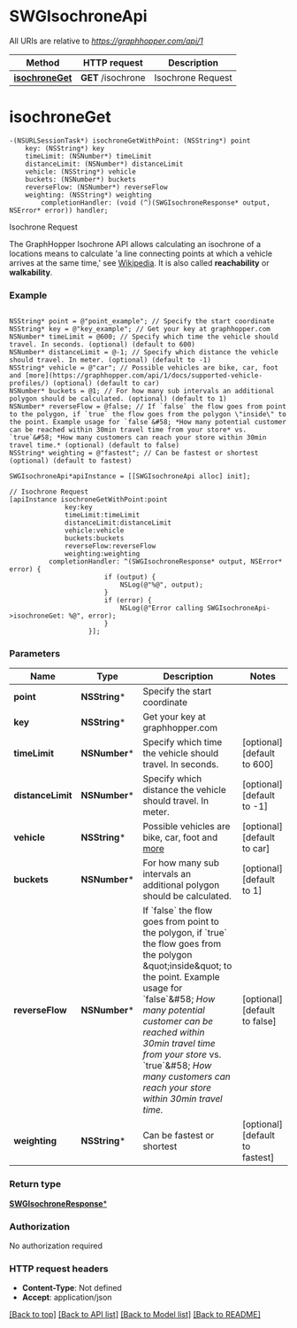 # SWGIsochroneApi

All URIs are relative to *https://graphhopper.com/api/1*

Method | HTTP request | Description
------------- | ------------- | -------------
[**isochroneGet**](SWGIsochroneApi.md#isochroneget) | **GET** /isochrone | Isochrone Request


# **isochroneGet**
```objc
-(NSURLSessionTask*) isochroneGetWithPoint: (NSString*) point
    key: (NSString*) key
    timeLimit: (NSNumber*) timeLimit
    distanceLimit: (NSNumber*) distanceLimit
    vehicle: (NSString*) vehicle
    buckets: (NSNumber*) buckets
    reverseFlow: (NSNumber*) reverseFlow
    weighting: (NSString*) weighting
        completionHandler: (void (^)(SWGIsochroneResponse* output, NSError* error)) handler;
```

Isochrone Request

The GraphHopper Isochrone API allows calculating an isochrone of a locations means to calculate 'a line connecting points at which a vehicle arrives at the same time,' see [Wikipedia](http://en.wikipedia.org/wiki/Isochrone_map). It is also called **reachability** or **walkability**. 

### Example 
```objc

NSString* point = @"point_example"; // Specify the start coordinate
NSString* key = @"key_example"; // Get your key at graphhopper.com
NSNumber* timeLimit = @600; // Specify which time the vehicle should travel. In seconds. (optional) (default to 600)
NSNumber* distanceLimit = @-1; // Specify which distance the vehicle should travel. In meter. (optional) (default to -1)
NSString* vehicle = @"car"; // Possible vehicles are bike, car, foot and [more](https://graphhopper.com/api/1/docs/supported-vehicle-profiles/) (optional) (default to car)
NSNumber* buckets = @1; // For how many sub intervals an additional polygon should be calculated. (optional) (default to 1)
NSNumber* reverseFlow = @false; // If `false` the flow goes from point to the polygon, if `true` the flow goes from the polygon \"inside\" to the point. Example usage for `false`&#58; *How many potential customer can be reached within 30min travel time from your store* vs. `true`&#58; *How many customers can reach your store within 30min travel time.* (optional) (default to false)
NSString* weighting = @"fastest"; // Can be fastest or shortest (optional) (default to fastest)

SWGIsochroneApi*apiInstance = [[SWGIsochroneApi alloc] init];

// Isochrone Request
[apiInstance isochroneGetWithPoint:point
              key:key
              timeLimit:timeLimit
              distanceLimit:distanceLimit
              vehicle:vehicle
              buckets:buckets
              reverseFlow:reverseFlow
              weighting:weighting
          completionHandler: ^(SWGIsochroneResponse* output, NSError* error) {
                        if (output) {
                            NSLog(@"%@", output);
                        }
                        if (error) {
                            NSLog(@"Error calling SWGIsochroneApi->isochroneGet: %@", error);
                        }
                    }];
```

### Parameters

Name | Type | Description  | Notes
------------- | ------------- | ------------- | -------------
 **point** | **NSString***| Specify the start coordinate | 
 **key** | **NSString***| Get your key at graphhopper.com | 
 **timeLimit** | **NSNumber***| Specify which time the vehicle should travel. In seconds. | [optional] [default to 600]
 **distanceLimit** | **NSNumber***| Specify which distance the vehicle should travel. In meter. | [optional] [default to -1]
 **vehicle** | **NSString***| Possible vehicles are bike, car, foot and [more](https://graphhopper.com/api/1/docs/supported-vehicle-profiles/) | [optional] [default to car]
 **buckets** | **NSNumber***| For how many sub intervals an additional polygon should be calculated. | [optional] [default to 1]
 **reverseFlow** | **NSNumber***| If &#x60;false&#x60; the flow goes from point to the polygon, if &#x60;true&#x60; the flow goes from the polygon \&quot;inside\&quot; to the point. Example usage for &#x60;false&#x60;&amp;#58; *How many potential customer can be reached within 30min travel time from your store* vs. &#x60;true&#x60;&amp;#58; *How many customers can reach your store within 30min travel time.* | [optional] [default to false]
 **weighting** | **NSString***| Can be fastest or shortest | [optional] [default to fastest]

### Return type

[**SWGIsochroneResponse***](SWGIsochroneResponse.md)

### Authorization

No authorization required

### HTTP request headers

 - **Content-Type**: Not defined
 - **Accept**: application/json

[[Back to top]](#) [[Back to API list]](../README.md#documentation-for-api-endpoints) [[Back to Model list]](../README.md#documentation-for-models) [[Back to README]](../README.md)

